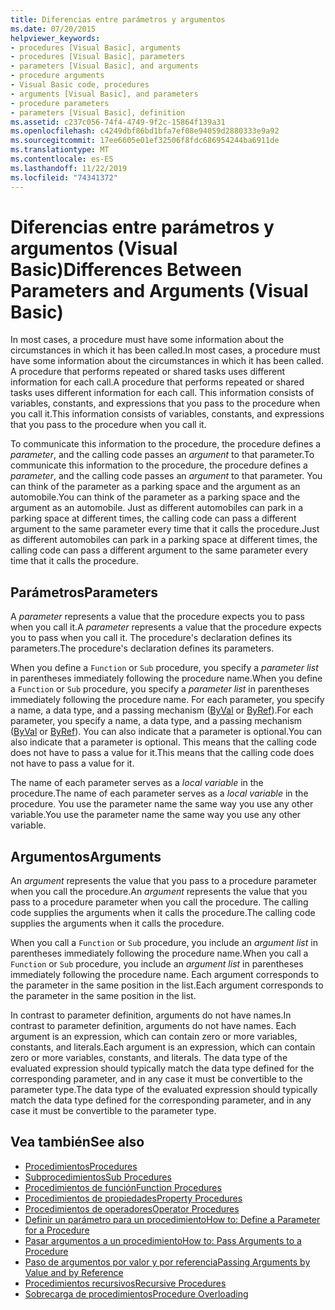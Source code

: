 ```yaml
---
title: Diferencias entre parámetros y argumentos
ms.date: 07/20/2015
helpviewer_keywords:
- procedures [Visual Basic], arguments
- procedures [Visual Basic], parameters
- parameters [Visual Basic], and arguments
- procedure arguments
- Visual Basic code, procedures
- arguments [Visual Basic], and parameters
- procedure parameters
- parameters [Visual Basic], definition
ms.assetid: c237c056-74f4-4749-9f2c-15864f139a31
ms.openlocfilehash: c4249dbf86bd1bfa7ef08e94059d2880333e9a92
ms.sourcegitcommit: 17ee6605e01ef32506f8fdc686954244ba6911de
ms.translationtype: MT
ms.contentlocale: es-ES
ms.lasthandoff: 11/22/2019
ms.locfileid: "74341372"
---
```

# <a name="differences-between-parameters-and-arguments-visual-basic"></a><span data-ttu-id="5d2e2-102">Diferencias entre parámetros y argumentos (Visual Basic)</span><span class="sxs-lookup"><span data-stu-id="5d2e2-102">Differences Between Parameters and Arguments (Visual Basic)</span></span>
<span data-ttu-id="5d2e2-103">In most cases, a procedure must have some information about the circumstances in which it has been called.</span><span class="sxs-lookup"><span data-stu-id="5d2e2-103">In most cases, a procedure must have some information about the circumstances in which it has been called.</span></span> <span data-ttu-id="5d2e2-104">A procedure that performs repeated or shared tasks uses different information for each call.</span><span class="sxs-lookup"><span data-stu-id="5d2e2-104">A procedure that performs repeated or shared tasks uses different information for each call.</span></span> <span data-ttu-id="5d2e2-105">This information consists of variables, constants, and expressions that you pass to the procedure when you call it.</span><span class="sxs-lookup"><span data-stu-id="5d2e2-105">This information consists of variables, constants, and expressions that you pass to the procedure when you call it.</span></span>  
  
 <span data-ttu-id="5d2e2-106">To communicate this information to the procedure, the procedure defines a *parameter*, and the calling code passes an *argument* to that parameter.</span><span class="sxs-lookup"><span data-stu-id="5d2e2-106">To communicate this information to the procedure, the procedure defines a *parameter*, and the calling code passes an *argument* to that parameter.</span></span> <span data-ttu-id="5d2e2-107">You can think of the parameter as a parking space and the argument as an automobile.</span><span class="sxs-lookup"><span data-stu-id="5d2e2-107">You can think of the parameter as a parking space and the argument as an automobile.</span></span> <span data-ttu-id="5d2e2-108">Just as different automobiles can park in a parking space at different times, the calling code can pass a different argument to the same parameter every time that it calls the procedure.</span><span class="sxs-lookup"><span data-stu-id="5d2e2-108">Just as different automobiles can park in a parking space at different times, the calling code can pass a different argument to the same parameter every time that it calls the procedure.</span></span>  
  
## <a name="parameters"></a><span data-ttu-id="5d2e2-109">Parámetros</span><span class="sxs-lookup"><span data-stu-id="5d2e2-109">Parameters</span></span>  
 <span data-ttu-id="5d2e2-110">A *parameter* represents a value that the procedure expects you to pass when you call it.</span><span class="sxs-lookup"><span data-stu-id="5d2e2-110">A *parameter* represents a value that the procedure expects you to pass when you call it.</span></span> <span data-ttu-id="5d2e2-111">The procedure's declaration defines its parameters.</span><span class="sxs-lookup"><span data-stu-id="5d2e2-111">The procedure's declaration defines its parameters.</span></span>  
  
 <span data-ttu-id="5d2e2-112">When you define a `Function` or `Sub` procedure, you specify a *parameter list* in parentheses immediately following the procedure name.</span><span class="sxs-lookup"><span data-stu-id="5d2e2-112">When you define a `Function` or `Sub` procedure, you specify a *parameter list* in parentheses immediately following the procedure name.</span></span> <span data-ttu-id="5d2e2-113">For each parameter, you specify a name, a data type, and a passing mechanism ([ByVal](../../../../visual-basic/language-reference/modifiers/byval.md) or [ByRef](../../../../visual-basic/language-reference/modifiers/byref.md)).</span><span class="sxs-lookup"><span data-stu-id="5d2e2-113">For each parameter, you specify a name, a data type, and a passing mechanism ([ByVal](../../../../visual-basic/language-reference/modifiers/byval.md) or [ByRef](../../../../visual-basic/language-reference/modifiers/byref.md)).</span></span> <span data-ttu-id="5d2e2-114">You can also indicate that a parameter is optional.</span><span class="sxs-lookup"><span data-stu-id="5d2e2-114">You can also indicate that a parameter is optional.</span></span> <span data-ttu-id="5d2e2-115">This means that the calling code does not have to pass a value for it.</span><span class="sxs-lookup"><span data-stu-id="5d2e2-115">This means that the calling code does not have to pass a value for it.</span></span>  
  
 <span data-ttu-id="5d2e2-116">The name of each parameter serves as a *local variable* in the procedure.</span><span class="sxs-lookup"><span data-stu-id="5d2e2-116">The name of each parameter serves as a *local variable* in the procedure.</span></span> <span data-ttu-id="5d2e2-117">You use the parameter name the same way you use any other variable.</span><span class="sxs-lookup"><span data-stu-id="5d2e2-117">You use the parameter name the same way you use any other variable.</span></span>  
  
## <a name="arguments"></a><span data-ttu-id="5d2e2-118">Argumentos</span><span class="sxs-lookup"><span data-stu-id="5d2e2-118">Arguments</span></span>  
 <span data-ttu-id="5d2e2-119">An *argument* represents the value that you pass to a procedure parameter when you call the procedure.</span><span class="sxs-lookup"><span data-stu-id="5d2e2-119">An *argument* represents the value that you pass to a procedure parameter when you call the procedure.</span></span> <span data-ttu-id="5d2e2-120">The calling code supplies the arguments when it calls the procedure.</span><span class="sxs-lookup"><span data-stu-id="5d2e2-120">The calling code supplies the arguments when it calls the procedure.</span></span>  
  
 <span data-ttu-id="5d2e2-121">When you call a `Function` or `Sub` procedure, you include an *argument list* in parentheses immediately following the procedure name.</span><span class="sxs-lookup"><span data-stu-id="5d2e2-121">When you call a `Function` or `Sub` procedure, you include an *argument list* in parentheses immediately following the procedure name.</span></span> <span data-ttu-id="5d2e2-122">Each argument corresponds to the parameter in the same position in the list.</span><span class="sxs-lookup"><span data-stu-id="5d2e2-122">Each argument corresponds to the parameter in the same position in the list.</span></span>  
  
 <span data-ttu-id="5d2e2-123">In contrast to parameter definition, arguments do not have names.</span><span class="sxs-lookup"><span data-stu-id="5d2e2-123">In contrast to parameter definition, arguments do not have names.</span></span> <span data-ttu-id="5d2e2-124">Each argument is an expression, which can contain zero or more variables, constants, and literals.</span><span class="sxs-lookup"><span data-stu-id="5d2e2-124">Each argument is an expression, which can contain zero or more variables, constants, and literals.</span></span> <span data-ttu-id="5d2e2-125">The data type of the evaluated expression should typically match the data type defined for the corresponding parameter, and in any case it must be convertible to the parameter type.</span><span class="sxs-lookup"><span data-stu-id="5d2e2-125">The data type of the evaluated expression should typically match the data type defined for the corresponding parameter, and in any case it must be convertible to the parameter type.</span></span>  
  
## <a name="see-also"></a><span data-ttu-id="5d2e2-126">Vea también</span><span class="sxs-lookup"><span data-stu-id="5d2e2-126">See also</span></span>

- [<span data-ttu-id="5d2e2-127">Procedimientos</span><span class="sxs-lookup"><span data-stu-id="5d2e2-127">Procedures</span></span>](./index.md)
- [<span data-ttu-id="5d2e2-128">Subprocedimientos</span><span class="sxs-lookup"><span data-stu-id="5d2e2-128">Sub Procedures</span></span>](./sub-procedures.md)
- [<span data-ttu-id="5d2e2-129">Procedimientos de función</span><span class="sxs-lookup"><span data-stu-id="5d2e2-129">Function Procedures</span></span>](./function-procedures.md)
- [<span data-ttu-id="5d2e2-130">Procedimientos de propiedades</span><span class="sxs-lookup"><span data-stu-id="5d2e2-130">Property Procedures</span></span>](./property-procedures.md)
- [<span data-ttu-id="5d2e2-131">Procedimientos de operadores</span><span class="sxs-lookup"><span data-stu-id="5d2e2-131">Operator Procedures</span></span>](./operator-procedures.md)
- [<span data-ttu-id="5d2e2-132">Definir un parámetro para un procedimiento</span><span class="sxs-lookup"><span data-stu-id="5d2e2-132">How to: Define a Parameter for a Procedure</span></span>](./how-to-define-a-parameter-for-a-procedure.md)
- [<span data-ttu-id="5d2e2-133">Pasar argumentos a un procedimiento</span><span class="sxs-lookup"><span data-stu-id="5d2e2-133">How to: Pass Arguments to a Procedure</span></span>](./how-to-pass-arguments-to-a-procedure.md)
- [<span data-ttu-id="5d2e2-134">Paso de argumentos por valor y por referencia</span><span class="sxs-lookup"><span data-stu-id="5d2e2-134">Passing Arguments by Value and by Reference</span></span>](./passing-arguments-by-value-and-by-reference.md)
- [<span data-ttu-id="5d2e2-135">Procedimientos recursivos</span><span class="sxs-lookup"><span data-stu-id="5d2e2-135">Recursive Procedures</span></span>](./recursive-procedures.md)
- [<span data-ttu-id="5d2e2-136">Sobrecarga de procedimientos</span><span class="sxs-lookup"><span data-stu-id="5d2e2-136">Procedure Overloading</span></span>](./procedure-overloading.md)
